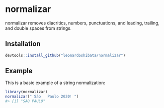 
<!-- README.md is generated from README.Rmd. Please edit that file -->

# normalizar

<!-- badges: start -->

<!-- badges: end -->

normalizar removes diacritics, numbers, punctuations, and leading,
trailing, and double spaces from strings.

## Installation

``` r
devtools::install_github("leonardoshibata/normalizar")
```

## Example

This is a basic example of a string normalization:

``` r
library(normalizar)
normalizar(" São   Paulo 2020! ")
#> [1] "SAO PAULO"
```
